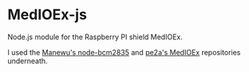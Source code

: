 # MedIOEx-js
Node.js module for the Raspberry PI shield MedIOEx.

I used the [Manewu's node-bcm2835](https://github.com/Manewu/node-bcm2835) and [pe2a's MedIOEx](https://github.com/pe2a/MedIOEx) repositories underneath.

